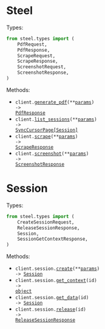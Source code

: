 # Steel

Types:

```python
from steel.types import (
    PdfRequest,
    PdfResponse,
    ScrapeRequest,
    ScrapeResponse,
    ScreenshotRequest,
    ScreenshotResponse,
)
```

Methods:

- <code title="post /v1/pdf">client.<a href="./src/steel/_client.py">generate_pdf</a>(\*\*<a href="src/steel/types/top_level_generate_pdf_params.py">params</a>) -> <a href="./src/steel/types/pdf_response.py">PdfResponse</a></code>
- <code title="get /v1/sessions">client.<a href="./src/steel/_client.py">list_sessions</a>(\*\*<a href="src/steel/types/top_level_list_sessions_params.py">params</a>) -> <a href="./src/steel/types/session.py">SyncCursorPage[Session]</a></code>
- <code title="post /v1/scrape">client.<a href="./src/steel/_client.py">scrape</a>(\*\*<a href="src/steel/types/top_level_scrape_params.py">params</a>) -> <a href="./src/steel/types/scrape_response.py">ScrapeResponse</a></code>
- <code title="post /v1/screenshot">client.<a href="./src/steel/_client.py">screenshot</a>(\*\*<a href="src/steel/types/top_level_screenshot_params.py">params</a>) -> <a href="./src/steel/types/screenshot_response.py">ScreenshotResponse</a></code>

# Session

Types:

```python
from steel.types import (
    CreateSessionRequest,
    ReleaseSessionResponse,
    Session,
    SessionGetContextResponse,
)
```

Methods:

- <code title="post /v1/sessions">client.session.<a href="./src/steel/resources/session.py">create</a>(\*\*<a href="src/steel/types/session_create_params.py">params</a>) -> <a href="./src/steel/types/session.py">Session</a></code>
- <code title="get /v1/sessions/{id}/context">client.session.<a href="./src/steel/resources/session.py">get_context</a>(id) -> <a href="./src/steel/types/session_get_context_response.py">object</a></code>
- <code title="get /v1/sessions/{id}">client.session.<a href="./src/steel/resources/session.py">get_data</a>(id) -> <a href="./src/steel/types/session.py">Session</a></code>
- <code title="get /v1/sessions/{id}/release">client.session.<a href="./src/steel/resources/session.py">release</a>(id) -> <a href="./src/steel/types/release_session_response.py">ReleaseSessionResponse</a></code>
